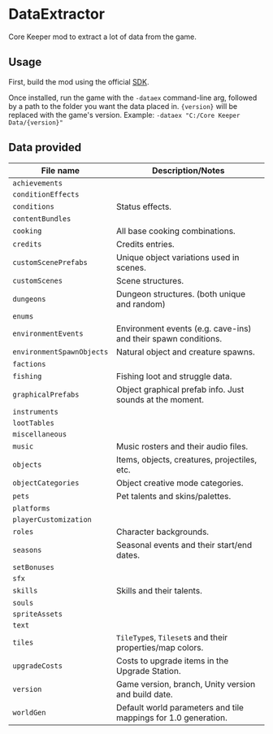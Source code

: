 # DataExtractor

Core Keeper mod to extract a lot of data from the game.

## Usage

First, build the mod using the official [SDK](https://mod.io/g/corekeeper/r/core-keeper-mod-sdk-introduction).

Once installed, run the game with the `-dataex` command-line arg, followed by a path to the folder you want the data placed in. `{version}` will be replaced with the game's version. Example:  `-dataex "C:/Core Keeper Data/{version}"`

## Data provided

| File name | Description/Notes
| --- | --- |
| `achievements` |
| `conditionEffects` |
| `conditions` | Status effects.
| `contentBundles` |
| `cooking` | All base cooking combinations.
| `credits` | Credits entries.
| `customScenePrefabs` | Unique object variations used in scenes.
| `customScenes` | Scene structures.
| `dungeons` | Dungeon structures. (both unique and random)
| `enums` |
| `environmentEvents` | Environment events (e.g. cave-ins) and their spawn conditions.
| `environmentSpawnObjects` | Natural object and creature spawns.
| `factions` |
| `fishing` | Fishing loot and struggle data.
| `graphicalPrefabs` | Object graphical prefab info. Just sounds at the moment.
| `instruments` |
| `lootTables` |
| `miscellaneous` |
| `music` | Music rosters and their audio files.
| `objects` | Items, objects, creatures, projectiles, etc.
| `objectCategories` | Object creative mode categories.
| `pets` | Pet talents and skins/palettes.
| `platforms` |
| `playerCustomization` |
| `roles` | Character backgrounds.
| `seasons` | Seasonal events and their start/end dates.
| `setBonuses` |
| `sfx` |
| `skills` | Skills and their talents.
| `souls` |
| `spriteAssets` |
| `text` |
| `tiles` | `TileType`s, `Tileset`s and their properties/map colors.
| `upgradeCosts` | Costs to upgrade items in the Upgrade Station.
| `version` | Game version, branch, Unity version and build date.
| `worldGen` | Default world parameters and tile mappings for 1.0 generation.
